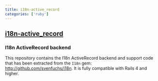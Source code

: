 ```yaml
---
title: i18n-active_record
categories: ['ruby']
---
```

## [i18n-active_record](https://github.com/svenfuchs/i18n-active_record)

### I18n ActiveRecord backend


This repository contains the I18n ActiveRecord backend and support code that has been extracted from the `I18n` gem: http://github.com/svenfuchs/i18n.
It is fully compatible with Rails 4 and higher.
